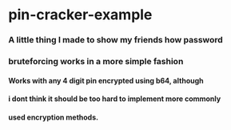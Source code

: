 # pin-cracker-example

### A little thing I made to show my friends how password 
### bruteforcing works in a more simple fashion



#### Works with any 4 digit pin encrypted using b64, although 
#### i dont think it should be too hard to implement more commonly 
#### used encryption methods. 
